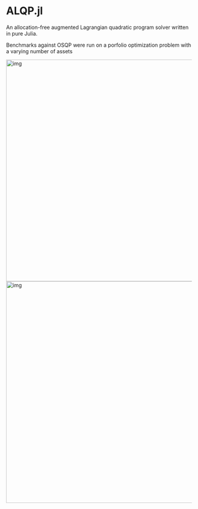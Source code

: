 # ALQP.jl
An allocation-free augmented Lagrangian quadratic program solver written in pure Julia. 

Benchmarks against OSQP were run on a porfolio optimization problem with a varying number of assets

<img src="https://user-images.githubusercontent.com/6196536/164959048-55a3a3f3-8ab2-4272-b092-c947bb70da5f.png" alt="img" width="600"/>

<img src="https://user-images.githubusercontent.com/6196536/164959475-a06b4596-d22b-4245-8f88-cce328f68453.png" alt="img" width="600"/>
